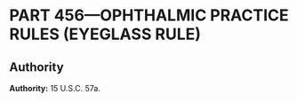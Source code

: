 # PART 456—OPHTHALMIC PRACTICE RULES (EYEGLASS RULE)


## Authority

**Authority:** 15 U.S.C. 57a.






